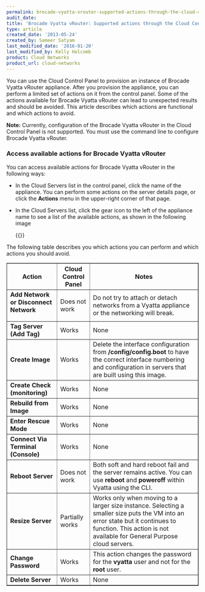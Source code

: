 ```yaml
---
permalink: brocade-vyatta-vrouter-supported-actions-through-the-cloud-control-panel/
audit_date:
title: 'Brocade Vyatta vRouter: Supported actions through the Cloud Control Panel'
type: article
created_date: '2013-05-24'
created_by: Sameer Satyam
last_modified_date: '2016-01-20'
last_modified_by: Kelly Holcomb
product: Cloud Networks
product_url: cloud-networks
---
```


You can use the Cloud Control Panel to provision an instance of Brocade Vyatta vRouter appliance. After you provision the appliance, you can perform a limited set of actions on it from the control panel. Some of the actions available for Brocade Vyatta vRouter can lead to unexpected results and should be avoided. This article describes which actions are functional and which actions to avoid.

**Note:** Currently, configuration of the Brocade Vyatta vRouter in the Cloud Control Panel is not supported. You must use the command line to configure Brocade Vyatta vRouter.

### Access available actions for Brocade Vyatta vRouter

You can access available actions for Brocade Vyatta vRouter in the following ways:

- In the Cloud Servers list in the control panel, click the name of the appliance. You can perform some actions on the server details page, or click the **Actions** menu in the upper-right corner of that page.

- In the Cloud Servers list, click the gear icon to the left of the appliance name to see a list of the available actions, as shown in the following image

  {{<image src="1555-3480-1.png" alt="" title="">}}

The following table describes you which actions you can perform and which actions you should avoid.

<table border="1" cellpadding="2">
	<thead>
		<tr>
			<th>Action</th>
			<th>Cloud Control Panel</th>
			<th>Notes</th>
		</tr>
	</thead>
	<tbody>
		<tr>
			<td>
			<strong>Add Network or Disconnect Network</strong></p>
			</td>
			<td>Does not work</td>
			<td>Do not try to attach or detach networks from a Vyatta appliance or the networking will break.</td>
		</tr>
		<tr>
			<td><strong>Tag Server (Add Tag)</strong></td>
			<td>Works</td>
			<td>None</td>
		</tr>
		<tr>
			<td><strong>Create Image</strong></td>
			<td>Works</td>
			<td>Delete the interface configuration from <strong>/config/config.boot</strong> to have the correct interface numbering and configuration in servers that are built using this image.</td>
		</tr>
		<tr>
			<td><strong>Create Check (monitoring)</strong></td>
			<td>Works</td>
			<td>None</td>
		</tr>
		<tr>
			<td><strong>Rebuild from Image</strong></td>
			<td>Works</td>
			<td>None</td>
		</tr>
		<tr>
			<td><strong>Enter Rescue Mode</strong></td>
			<td>Works</td>
			<td>None</td>
		</tr>
		<tr>
			<td><strong>Connect Via Terminal (Console)</strong></td>
			<td>Works</td>
			<td>None</td>
		</tr>
		<tr>
			<td><strong>Reboot Server</strong></td>
			<td>Does not work</td>
			<td>Both soft and hard reboot fail and the server remains active. You can use <strong>reboot</strong> and <strong>poweroff</strong> within Vyatta using the CLI.</td>
		</tr>
		<tr>
			<td><strong>Resize Server</strong></td>
			<td>Partially works</td>
			<td>Works only when moving to a larger size instance. Selecting a smaller size puts the VM into an error state but it continues to function. This action is not available for General Purpose cloud servers.</td>
		</tr>
		<tr>
			<td><strong>Change Password</strong></td>
			<td>Works</td>
			<td>This action changes the password for the <strong>vyatta</strong> user and not for the <strong>root</strong> user.</td>
		</tr>
		<tr>
			<td><strong>Delete Server</strong></td>
			<td>Works</td>
			<td>None</td>
		</tr>
	</tbody>
</table>
